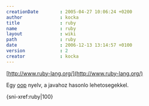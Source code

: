 ```yaml
---
creationDate        : 2005-04-27 10:06:24 +0200 
author              : kocka 
title               : ruby 
name                : ruby 
layout              : wiki 
path                : ruby 
date                : 2006-12-13 13:14:57 +0100 
version             : 2 
creator             : kocka 
---
```

[http://www.ruby-lang.org/](http://www.ruby-lang.org/)

Egy [oop](oop.html) nyelv, a javahoz hasonlo lehetosegekkel.

{sni-xref:ruby|100}
